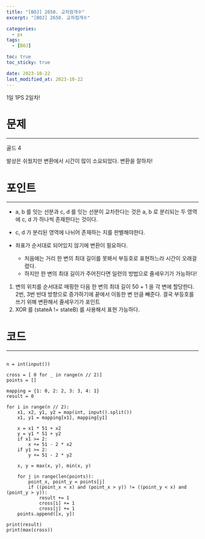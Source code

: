 ```yaml
---
title: "[BOJ] 2650. 교차점개수"
excerpt: "[BOJ] 2650. 교차점개수"

categories:
  - ps
tags:
  - [BOJ]

toc: true
toc_sticky: true

date: 2023-10-22
last_modified_at: 2023-10-22
---
```


1일 1PS 2일차!

# 문제

---

골드 4

발상은 쉬웠지만 변환에서 시간이 많이 소요되었다. 변환을 잘하자!

# 포인트

---

- a, b 를 잇는 선분과 c, d 를 잇는 선분이 교차한다는 것은 a, b 로 분리되는 두 영역에 c, d 가 하나씩 존재한다는 것이다.
- c, d 가 분리된 영역에 나뉘어 존재하는 지를 판별해야한다.

- 좌표가 순서대로 되어있지 않기에 변환이 필요하다.
  - 처음에는 거리 한 변의 최대 길이를 못봐서 부등호로 표현하느라 시간이 오래걸렸다.
  - 하지만 한 변의 최대 길이가 주어진다면 일련의 방법으로 줄세우기가 가능하다!

1. 변의 위치를 순서대로 매핑한 다음 한 변의 최대 길이 50 + 1 을 각 변에 할당한다. 2번, 3번 반대 방향으로 증가하기에 끝에서 이동한 변 만큼 빼준다. 결국 부등호를 쓰기 위해 변환해서 줄세우기가 포인트
2. XOR 를 (stateA != stateB) 를 사용해서 표현 가능하다.

# 코드

---

```

n = int(input())

cross = [ 0 for _ in range(n // 2)]
points = []

mapping = {1: 0, 2: 2, 3: 3, 4: 1}
result = 0

for i in range(n // 2):
    x1, x2, y1, y2 = map(int, input().split())
    x1, y1 = mapping[x1], mapping[y1]

    x = x1 * 51 + x2
    y = y1 * 51 + y2
    if x1 >= 2:
        x += 51 - 2 * x2
    if y1 >= 2:
        y += 51 - 2 * y2

    x, y = max(x, y), min(x, y)

    for j in range(len(points)):
        point_x, point_y = points[j]
        if ((point_x < x) and (point_x > y)) != ((point_y < x) and (point_y > y)):
            result += 1
            cross[i] += 1
            cross[j] += 1
    points.append([x, y])

print(result)
print(max(cross))


```
